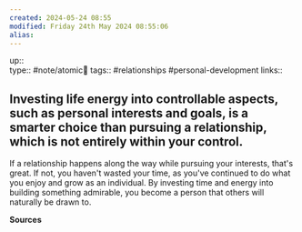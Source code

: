```yaml
---
created: 2024-05-24 08:55 
modified: Friday 24th May 2024 08:55:06
alias: 
---
```

up::  
type:: #note/atomic🌳 
tags:: #relationships #personal-development 
links::
## Investing life energy into controllable aspects, such as personal interests and goals, is a smarter choice than pursuing a relationship, which is not entirely within your control.

If a relationship happens along the way while pursuing your interests, that's great. If not, you haven't wasted your time, as you've continued to do what you enjoy and grow as an individual. 
By investing time and energy into building something admirable, you become a person that others will naturally be drawn to. 


**Sources**